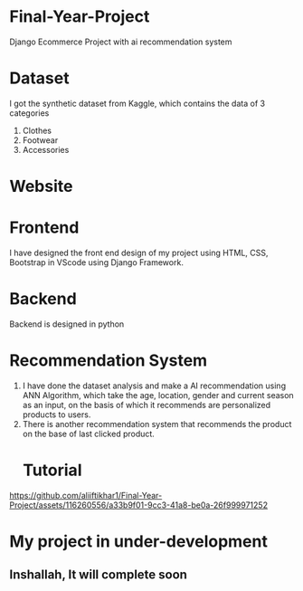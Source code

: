 # Final-Year-Project
Django Ecommerce Project with ai recommendation system
# Dataset
I got the synthetic dataset from Kaggle, which contains the data of 3 categories 
1. Clothes
2. Footwear
3. Accessories
# Website
  # Frontend
  I have designed the front end design of my project using HTML, CSS, Bootstrap in VScode using Django Framework.
  # Backend
  Backend is designed in python
  # Recommendation System
  1. I have done the dataset analysis and make a AI recommendation using ANN Algorithm, which take the age, location, gender and current season as an input, on the basis of which it recommends are personalized products to users.
  2. There is another recommendation system that recommends the product on the base of last clicked product.
      # Tutorial
     

https://github.com/aliiftikhar1/Final-Year-Project/assets/116260556/a33b9f01-9cc3-41a8-be0a-26f999971252


#                My project in under-development
##             Inshallah, It will complete soon
